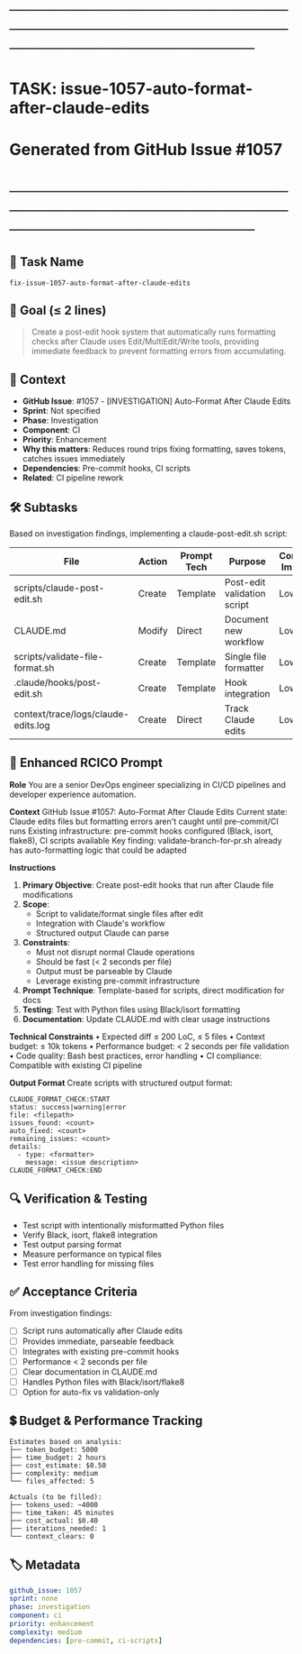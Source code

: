 # ────────────────────────────────────────────────────────────────────────
# TASK: issue-1057-auto-format-after-claude-edits
# Generated from GitHub Issue #1057
# ────────────────────────────────────────────────────────────────────────

## 📌 Task Name
`fix-issue-1057-auto-format-after-claude-edits`

## 🎯 Goal (≤ 2 lines)
> Create a post-edit hook system that automatically runs formatting checks after Claude uses Edit/MultiEdit/Write tools, providing immediate feedback to prevent formatting errors from accumulating.

## 🧠 Context
- **GitHub Issue**: #1057 - [INVESTIGATION] Auto-Format After Claude Edits
- **Sprint**: Not specified
- **Phase**: Investigation
- **Component**: CI
- **Priority**: Enhancement
- **Why this matters**: Reduces round trips fixing formatting, saves tokens, catches issues immediately
- **Dependencies**: Pre-commit hooks, CI scripts
- **Related**: CI pipeline rework

## 🛠️ Subtasks
Based on investigation findings, implementing a claude-post-edit.sh script:

| File | Action | Prompt Tech | Purpose | Context Impact |
|------|--------|-------------|---------|----------------|
| scripts/claude-post-edit.sh | Create | Template | Post-edit validation script | Low |
| CLAUDE.md | Modify | Direct | Document new workflow | Low |
| scripts/validate-file-format.sh | Create | Template | Single file formatter | Low |
| .claude/hooks/post-edit.sh | Create | Template | Hook integration | Low |
| context/trace/logs/claude-edits.log | Create | Direct | Track Claude edits | Low |

## 📝 Enhanced RCICO Prompt
**Role**
You are a senior DevOps engineer specializing in CI/CD pipelines and developer experience automation.

**Context**
GitHub Issue #1057: Auto-Format After Claude Edits
Current state: Claude edits files but formatting errors aren't caught until pre-commit/CI runs
Existing infrastructure: pre-commit hooks configured (Black, isort, flake8), CI scripts available
Key finding: validate-branch-for-pr.sh already has auto-formatting logic that could be adapted

**Instructions**
1. **Primary Objective**: Create post-edit hooks that run after Claude file modifications
2. **Scope**:
   - Script to validate/format single files after edit
   - Integration with Claude's workflow
   - Structured output Claude can parse
3. **Constraints**:
   - Must not disrupt normal Claude operations
   - Should be fast (< 2 seconds per file)
   - Output must be parseable by Claude
   - Leverage existing pre-commit infrastructure
4. **Prompt Technique**: Template-based for scripts, direct modification for docs
5. **Testing**: Test with Python files using Black/isort formatting
6. **Documentation**: Update CLAUDE.md with clear usage instructions

**Technical Constraints**
• Expected diff ≤ 200 LoC, ≤ 5 files
• Context budget: ≤ 10k tokens
• Performance budget: < 2 seconds per file validation
• Code quality: Bash best practices, error handling
• CI compliance: Compatible with existing CI pipeline

**Output Format**
Create scripts with structured output format:
```
CLAUDE_FORMAT_CHECK:START
status: success|warning|error
file: <filepath>
issues_found: <count>
auto_fixed: <count>
remaining_issues: <count>
details:
  - type: <formatter>
    message: <issue description>
CLAUDE_FORMAT_CHECK:END
```

## 🔍 Verification & Testing
- Test script with intentionally misformatted Python files
- Verify Black, isort, flake8 integration
- Test output parsing format
- Measure performance on typical files
- Test error handling for missing files

## ✅ Acceptance Criteria
From investigation findings:
- [ ] Script runs automatically after Claude edits
- [ ] Provides immediate, parseable feedback
- [ ] Integrates with existing pre-commit hooks
- [ ] Performance < 2 seconds per file
- [ ] Clear documentation in CLAUDE.md
- [ ] Handles Python files with Black/isort/flake8
- [ ] Option for auto-fix vs validation-only

## 💲 Budget & Performance Tracking
```
Estimates based on analysis:
├── token_budget: 5000
├── time_budget: 2 hours
├── cost_estimate: $0.50
├── complexity: medium
└── files_affected: 5

Actuals (to be filled):
├── tokens_used: ~4000
├── time_taken: 45 minutes
├── cost_actual: $0.40
├── iterations_needed: 1
└── context_clears: 0
```

## 🏷️ Metadata
```yaml
github_issue: 1057
sprint: none
phase: investigation
component: ci
priority: enhancement
complexity: medium
dependencies: [pre-commit, ci-scripts]
```

